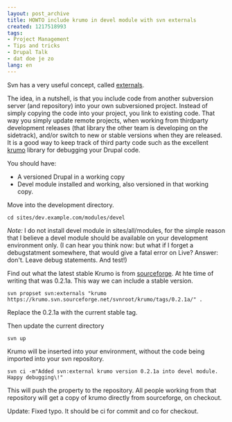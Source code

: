 ```yaml
---
layout: post_archive
title: HOWTO include krumo in devel module with svn externals
created: 1217518993
tags:
- Project Management
- Tips and tricks
- Drupal Talk
- dat doe je zo
lang: en
---
```

Svn has a very useful concept, called [externals](http://svnbook.red-bean.com/en/1.0/ch07s03.html).

The idea, in a nutshell, is that you include code from another subversion server (and repository) into your own subversioned project. Instead of simply copying the code into your project, you link to existing code. That way you simply update remote projects, when working from thirdparty development releases (that library the other team is developing on the sidetrack), and/or switch to new or stable versions when they are released.
It is a good way to keep track of third party code such as the excellent [krumo](http://krumo.sourceforge.net/) library for debugging your Drupal code. 

You should have:

* A versioned Drupal in a working copy
* Devel module installed and working, also versioned in that working copy.

Move into the development directory.

    cd sites/dev.example.com/modules/devel

*Note:* I do not install devel module in sites/all/modules, for the simple reason that I believe a devel module should be available on your development environment only. (I can hear you think now: but what if I forget a debugstatment somewhere, that would give a fatal error on Live? Answer: don't. Leave debug statements. And test!)

Find out what the latest stable Krumo is from [sourceforge](http://sourceforge.net/project/showfiles.php?group_id=194198). At hte time of writing that was 0.2.1a. This way we can include a stable version.

    svn propset svn:externals "krumo https://krumo.svn.sourceforge.net/svnroot/krumo/tags/0.2.1a/" .

Replace the 0.2.1a with the current stable tag. 

Then update the current directory

    svn up

Krumo will be inserted into your environment, without the code being imported into your svn repository.

    svn ci -m"Added svn:external krumo version 0.2.1a into devel module. Happy debugging\!"

This will push the property to the repository. All people working from that repository will get a copy of krumo directly from sourceforge, on checkout. 

Update: Fixed typo. It should be ci for commit and co for checkout. 

